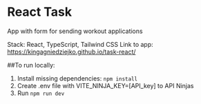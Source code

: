 # React Task

App with form for sending workout applications

Stack: React, TypeScript, Tailwind CSS
Link to app: https://kingagniedziejko.github.io/task-react/

##To run locally:

1. Install missing dependencies: `npm install`
2. Create .env file with VITE_NINJA_KEY=[API_key] to API Ninjas
3. Run `npm run dev`
